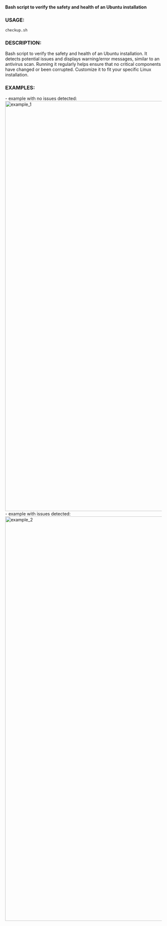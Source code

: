 #### Bash script to verify the safety and health of an Ubuntu installation

### USAGE:

 `checkup.sh`

### DESCRIPTION:

Bash script to verify the safety and health of an Ubuntu installation. It detects potential issues and displays warning/error messages, similar to an antivirus scan. Running it regularly helps ensure that no critical components have changed or been corrupted. Customize it to fit your specific Linux installation.

### EXAMPLES:

\- example with no issues detected:  
<img width="700" height="1315" alt="example_1" src="https://github.com/user-attachments/assets/699280e9-96a3-486e-ad26-f4e314b523d5" />  
\- example with issues detected:  
<img width="700" height="1297" alt="example_2" src="https://github.com/user-attachments/assets/72330313-0a88-4790-b8c7-81c4e1eb9e73" />  
